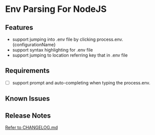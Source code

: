 # Env Parsing For NodeJS

## Features

- support jumping into .env file by clicking process.env.{configurationName}
- support syntax highlighting for .env file
- support jumping to location referring key that in .env file

## Requirements

- [ ] support prompt and auto-completing when typing the process.env.

## Known Issues

## Release Notes

[Refer to CHANGELOG.md](./CHANGELOG.md)
